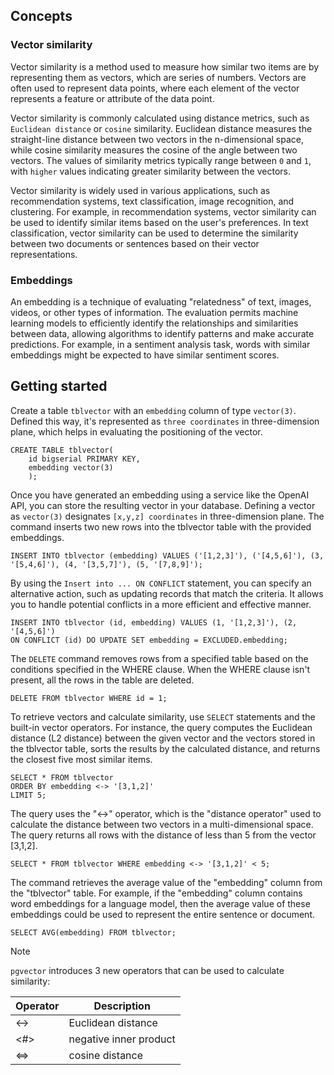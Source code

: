 ## Concepts
### Vector similarity

Vector similarity is a method used to measure how similar two items are by representing them as vectors, which are series of numbers. Vectors are often used to represent data points, where each element of the vector represents a feature or attribute of the data point. 

Vector similarity is commonly calculated using distance metrics, such as `Euclidean distance` or `cosine` similarity. Euclidean distance measures the straight-line distance between two vectors in the n-dimensional space, while cosine similarity measures the cosine of the angle between two vectors. The values of similarity metrics typically range between `0` and `1`, with `higher` values indicating greater similarity between the vectors.

Vector similarity is widely used in various applications, such as recommendation systems, text classification, image recognition, and clustering. For example, in recommendation systems, vector similarity can be used to identify similar items based on the user's preferences. In text classification, vector similarity can be used to determine the similarity between two documents or sentences based on their vector representations.

### Embeddings

An embedding is a technique of evaluating "relatedness" of text, images, videos, or other types of information. The evaluation permits machine learning models to efficiently identify the relationships and similarities between data, allowing algorithms to identify patterns and make accurate predictions. For example, in a sentiment analysis task, words with similar embeddings might be expected to have similar sentiment scores.

## Getting started

Create a table `tblvector` with an `embedding` column of type `vector(3)`. Defined this way, it's represented as `three coordinates` in three-dimension plane, which helps in evaluating the positioning of the vector.

```postgresql
CREATE TABLE tblvector(
    id bigserial PRIMARY KEY,
    embedding vector(3)
    );
```

Once you have generated an embedding using a service like the OpenAI API, you can store the resulting vector in your database. Defining a vector as `vector(3)` designates `[x,y,z] coordinates` in three-dimension plane. The command inserts two new rows into the tblvector table with the provided embeddings.

```postgresql
INSERT INTO tblvector (embedding) VALUES ('[1,2,3]'), ('[4,5,6]'), (3, '[5,4,6]'), (4, '[3,5,7]'), (5, '[7,8,9]');
```

By using the `Insert into ... ON CONFLICT` statement, you can specify an alternative action, such as updating records that match the criteria. It allows you to handle potential conflicts in a more efficient and effective manner.

```postgresql
INSERT INTO tblvector (id, embedding) VALUES (1, '[1,2,3]'), (2, '[4,5,6]')
ON CONFLICT (id) DO UPDATE SET embedding = EXCLUDED.embedding;
```

The `DELETE` command removes rows from a specified table based on the conditions specified in the WHERE clause. When the WHERE clause isn't present, all the rows in the table are deleted.

```postgresql
DELETE FROM tblvector WHERE id = 1;
```

To retrieve vectors and calculate similarity, use `SELECT` statements and the built-in vector operators. For instance, the query computes the Euclidean distance (L2 distance) between the given vector and the vectors stored in the tblvector table, sorts the results by the calculated distance, and returns the closest five most similar items.

```postgresql
SELECT * FROM tblvector 
ORDER BY embedding <-> '[3,1,2]' 
LIMIT 5;
```

The query uses the "<->" operator, which is the "distance operator" used to calculate the distance between two vectors in a multi-dimensional space. The query returns all rows with the distance of less than 5 from the vector [3,1,2].

```postgresql
SELECT * FROM tblvector WHERE embedding <-> '[3,1,2]' < 5;
```

The command retrieves the average value of the "embedding" column from the "tblvector" table. For example, if the "embedding" column contains word embeddings for a language model, then the average value of these embeddings could be used to represent the entire sentence or document.

```postgresql
SELECT AVG(embedding) FROM tblvector;
```

> [!NOTE]
> `pgvector` introduces 3 new operators that can be used to calculate similarity:
>
> |   Operator   |   Description              |
> |--------------|----------------------------|
> | <->          | Euclidean distance         |
> | <#>          | negative inner product     |
> | <=>          | cosine distance            |
